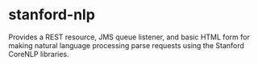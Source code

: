 stanford-nlp
============

Provides a REST resource, JMS queue listener,         and basic HTML form for making natural language processing         parse requests using the Stanford CoreNLP libraries.